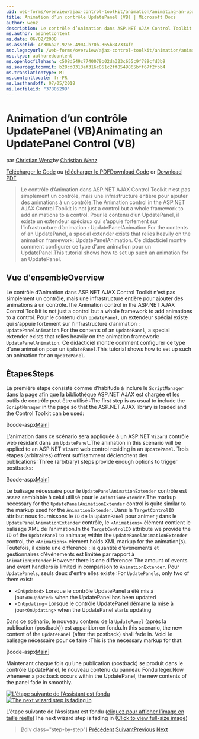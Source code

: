 ```yaml
---
uid: web-forms/overview/ajax-control-toolkit/animation/animating-an-updatepanel-control-vb
title: Animation d’un contrôle UpdatePanel (VB) | Microsoft Docs
author: wenz
description: Le contrôle d’Animation dans ASP.NET AJAX Control Toolkit n’est pas simplement un contrôle, mais une infrastructure entière pour ajouter des animations à un contrôle. Pour le contenu d’un...
ms.author: aspnetcontent
ms.date: 06/02/2008
ms.assetid: 4c306a2c-92b6-4904-b70b-365b847334fe
msc.legacyurl: /web-forms/overview/ajax-control-toolkit/animation/animating-an-updatepanel-control-vb
msc.type: authoredcontent
ms.openlocfilehash: c508d549c7740079b02da323c655c9f789cfd3b9
ms.sourcegitcommit: b28cd0313af316c051c2ff8549865bff67f2fbb4
ms.translationtype: MT
ms.contentlocale: fr-FR
ms.lasthandoff: 07/05/2018
ms.locfileid: "37805299"
---
```

<a name="animating-an-updatepanel-control-vb"></a><span data-ttu-id="3ef61-104">Animation d’un contrôle UpdatePanel (VB)</span><span class="sxs-lookup"><span data-stu-id="3ef61-104">Animating an UpdatePanel Control (VB)</span></span>
====================
<span data-ttu-id="3ef61-105">par [Christian Wenz](https://github.com/wenz)</span><span class="sxs-lookup"><span data-stu-id="3ef61-105">by [Christian Wenz](https://github.com/wenz)</span></span>

<span data-ttu-id="3ef61-106">[Télécharger le Code](http://download.microsoft.com/download/9/3/f/93f8daea-bebd-4821-833b-95205389c7d0/UpdatePanelAnimation1.vb.zip) ou [télécharger le PDF](http://download.microsoft.com/download/b/6/a/b6ae89ee-df69-4c87-9bfb-ad1eb2b23373/updatepanelanimation1VB.pdf)</span><span class="sxs-lookup"><span data-stu-id="3ef61-106">[Download Code](http://download.microsoft.com/download/9/3/f/93f8daea-bebd-4821-833b-95205389c7d0/UpdatePanelAnimation1.vb.zip) or [Download PDF](http://download.microsoft.com/download/b/6/a/b6ae89ee-df69-4c87-9bfb-ad1eb2b23373/updatepanelanimation1VB.pdf)</span></span>

> <span data-ttu-id="3ef61-107">Le contrôle d’Animation dans ASP.NET AJAX Control Toolkit n’est pas simplement un contrôle, mais une infrastructure entière pour ajouter des animations à un contrôle.</span><span class="sxs-lookup"><span data-stu-id="3ef61-107">The Animation control in the ASP.NET AJAX Control Toolkit is not just a control but a whole framework to add animations to a control.</span></span> <span data-ttu-id="3ef61-108">Pour le contenu d’un UpdatePanel, il existe un extendeur spéciaux qui s’appuie fortement sur l’infrastructure d’animation : UpdatePanelAnimation.</span><span class="sxs-lookup"><span data-stu-id="3ef61-108">For the contents of an UpdatePanel, a special extender exists that relies heavily on the animation framework: UpdatePanelAnimation.</span></span> <span data-ttu-id="3ef61-109">Ce didacticiel montre comment configurer ce type d’une animation pour un UpdatePanel.</span><span class="sxs-lookup"><span data-stu-id="3ef61-109">This tutorial shows how to set up such an animation for an UpdatePanel.</span></span>


## <a name="overview"></a><span data-ttu-id="3ef61-110">Vue d'ensemble</span><span class="sxs-lookup"><span data-stu-id="3ef61-110">Overview</span></span>

<span data-ttu-id="3ef61-111">Le contrôle d’Animation dans ASP.NET AJAX Control Toolkit n’est pas simplement un contrôle, mais une infrastructure entière pour ajouter des animations à un contrôle.</span><span class="sxs-lookup"><span data-stu-id="3ef61-111">The Animation control in the ASP.NET AJAX Control Toolkit is not just a control but a whole framework to add animations to a control.</span></span> <span data-ttu-id="3ef61-112">Pour le contenu d’un `UpdatePanel`, un extendeur spécial existe qui s’appuie fortement sur l’infrastructure d’animation : `UpdatePanelAnimation`.</span><span class="sxs-lookup"><span data-stu-id="3ef61-112">For the contents of an `UpdatePanel`, a special extender exists that relies heavily on the animation framework: `UpdatePanelAnimation`.</span></span> <span data-ttu-id="3ef61-113">Ce didacticiel montre comment configurer ce type d’une animation pour un `UpdatePanel`.</span><span class="sxs-lookup"><span data-stu-id="3ef61-113">This tutorial shows how to set up such an animation for an `UpdatePanel`.</span></span>

## <a name="steps"></a><span data-ttu-id="3ef61-114">Étapes</span><span class="sxs-lookup"><span data-stu-id="3ef61-114">Steps</span></span>

<span data-ttu-id="3ef61-115">La première étape consiste comme d’habitude à inclure le `ScriptManager` dans la page afin que la bibliothèque ASP.NET AJAX est chargée et les outils de contrôle peut être utilisé :</span><span class="sxs-lookup"><span data-stu-id="3ef61-115">The first step is as usual to include the `ScriptManager` in the page so that the ASP.NET AJAX library is loaded and the Control Toolkit can be used:</span></span>

[!code-aspx[Main](animating-an-updatepanel-control-vb/samples/sample1.aspx)]

<span data-ttu-id="3ef61-116">L’animation dans ce scénario sera appliquée à un ASP.NET `Wizard` contrôle web résidant dans un `UpdatePanel`.</span><span class="sxs-lookup"><span data-stu-id="3ef61-116">The animation in this scenario will be applied to an ASP.NET `Wizard` web control residing in an `UpdatePanel`.</span></span> <span data-ttu-id="3ef61-117">Trois étapes (arbitraires) offrent suffisamment déclenchent des publications :</span><span class="sxs-lookup"><span data-stu-id="3ef61-117">Three (arbitrary) steps provide enough options to trigger postbacks:</span></span>

[!code-aspx[Main](animating-an-updatepanel-control-vb/samples/sample2.aspx)]

<span data-ttu-id="3ef61-118">Le balisage nécessaire pour le `UpdatePanelAnimationExtender` contrôle est assez semblable à celui utilisé pour le `AnimationExtender`.</span><span class="sxs-lookup"><span data-stu-id="3ef61-118">The markup necessary for the `UpdatePanelAnimationExtender` control is quite similar to the markup used for the `AnimationExtender`.</span></span> <span data-ttu-id="3ef61-119">Dans le `TargetControlID` attribut nous fournissons le `ID` de la `UpdatePanel` pour animer ; dans le `UpdatePanelAnimationExtender` contrôle, le `<Animations>` élément contient le balisage XML de l’animation.</span><span class="sxs-lookup"><span data-stu-id="3ef61-119">In the `TargetControlID` attribute we provide the `ID` of the `UpdatePanel` to animate; within the `UpdatePanelAnimationExtender` control, the `<Animations>` element holds XML markup for the animation(s).</span></span> <span data-ttu-id="3ef61-120">Toutefois, il existe une différence : la quantité d’événements et gestionnaires d’événements est limitée par rapport à `AnimationExtender`.</span><span class="sxs-lookup"><span data-stu-id="3ef61-120">However there is one difference: The amount of events and event handlers is limited in comparison to `AnimationExtender`.</span></span> <span data-ttu-id="3ef61-121">Pour `UpdatePanels`, seuls deux d'entre elles existe :</span><span class="sxs-lookup"><span data-stu-id="3ef61-121">For `UpdatePanels`, only two of them exist:</span></span>

- <span data-ttu-id="3ef61-122">`<OnUpdated>` Lorsque le contrôle UpdatePanel a été mis à jour</span><span class="sxs-lookup"><span data-stu-id="3ef61-122">`<OnUpdated>` when the UpdatePanel has been updated</span></span>
- <span data-ttu-id="3ef61-123">`<OnUpdating>` Lorsque le contrôle UpdatePanel démarre la mise à jour</span><span class="sxs-lookup"><span data-stu-id="3ef61-123">`<OnUpdating>` when the UpdatePanel starts updating</span></span>

<span data-ttu-id="3ef61-124">Dans ce scénario, le nouveau contenu de la `UpdatePanel` (après la publication (postback)) est apparition en fondu.</span><span class="sxs-lookup"><span data-stu-id="3ef61-124">In this scenario, the new content of the `UpdatePanel` (after the postback) shall fade in.</span></span> <span data-ttu-id="3ef61-125">Voici le balisage nécessaire pour ce faire :</span><span class="sxs-lookup"><span data-stu-id="3ef61-125">This is the necessary markup for that:</span></span>

[!code-aspx[Main](animating-an-updatepanel-control-vb/samples/sample3.aspx)]

<span data-ttu-id="3ef61-126">Maintenant chaque fois qu’une publication (postback) se produit dans le contrôle UpdatePanel, le nouveau contenu du panneau Fondu léger.</span><span class="sxs-lookup"><span data-stu-id="3ef61-126">Now whenever a postback occurs within the UpdatePanel, the new contents of the panel fade in smoothly.</span></span>


<span data-ttu-id="3ef61-127">[![L’étape suivante de l’Assistant est fondu](animating-an-updatepanel-control-vb/_static/image2.png)](animating-an-updatepanel-control-vb/_static/image1.png)</span><span class="sxs-lookup"><span data-stu-id="3ef61-127">[![The next wizard step is fading in](animating-an-updatepanel-control-vb/_static/image2.png)](animating-an-updatepanel-control-vb/_static/image1.png)</span></span>

<span data-ttu-id="3ef61-128">L’étape suivante de l’Assistant est fondu ([cliquez pour afficher l’image en taille réelle](animating-an-updatepanel-control-vb/_static/image3.png))</span><span class="sxs-lookup"><span data-stu-id="3ef61-128">The next wizard step is fading in ([Click to view full-size image](animating-an-updatepanel-control-vb/_static/image3.png))</span></span>

> [!div class="step-by-step"]
> <span data-ttu-id="3ef61-129">[Précédent](changing-an-animation-using-client-side-code-vb.md)
> [Suivant](dynamically-controlling-updatepanel-animations-vb.md)</span><span class="sxs-lookup"><span data-stu-id="3ef61-129">[Previous](changing-an-animation-using-client-side-code-vb.md)
[Next](dynamically-controlling-updatepanel-animations-vb.md)</span></span>

